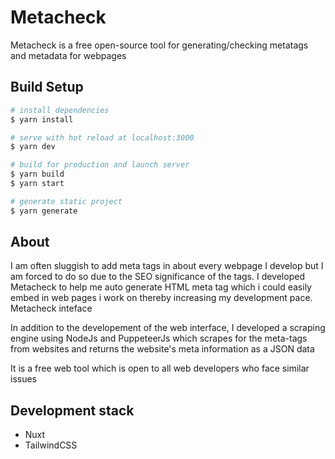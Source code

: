 # Metacheck

Metacheck is a free open-source tool for generating/checking metatags and metadata for webpages

## Build Setup

```bash
# install dependencies
$ yarn install

# serve with hot reload at localhost:3000
$ yarn dev

# build for production and launch server
$ yarn build
$ yarn start

# generate static project
$ yarn generate
```

## About

I am often sluggish to add meta tags in about every webpage I develop but I am forced to do so due to the SEO significance of the tags. I developed Metacheck to help me auto generate HTML meta tag which i could easily embed in web pages i work on thereby increasing my development pace.
Metacheck inteface

In addition to the developement of the web interface, I developed a scraping engine using NodeJs and PuppeteerJs which scrapes for the meta-tags from websites and returns the website's meta information as a JSON data

It is a free web tool which is open to all web developers who face similar issues

## Development stack

- Nuxt
- TailwindCSS
